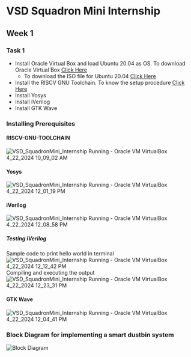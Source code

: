 # VSD Squadron Mini Internship
## Week 1
### Task 1
- Install Oracle Virtual Box and load Ubuntu 20.04 as OS. To download Oracle Virtual Box [Click Here](https://www.virtualbox.org/wiki/Downloads)
  * To download the ISO file for Ubuntu 20.04 [Click Here](https://releases.ubuntu.com/20.04/)
- Install the RISCV GNU Toolchain. To know the setup procedure [Click Here](https://github.com/riscv-collab/riscv-gnu-toolchain)
- Install Yosys
- Install iVerilog
- Install GTK Wave
### Installing Prerequisites
#### RISCV-GNU-TOOLCHAIN
![VSD_SquadronMini_Internship  Running  - Oracle VM VirtualBox 4_22_2024 10_09_02 AM](https://github.com/ppattanaik/VSD_SquadronMini_Internship/assets/63561037/f1b7cc50-7980-4da8-877d-9b595c172bde)
#### Yosys
![VSD_SquadronMini_Internship  Running  - Oracle VM VirtualBox 4_22_2024 12_01_19 PM](https://github.com/ppattanaik/VSD_SquadronMini_Internship/assets/63561037/01cc7872-d5ea-409b-956b-8109761a9fda)
#### iVerilog
![VSD_SquadronMini_Internship  Running  - Oracle VM VirtualBox 4_22_2024 12_08_58 PM](https://github.com/ppattanaik/VSD_SquadronMini_Internship/assets/63561037/d9520642-5014-4550-a590-abf8286a977a)
##### Testing iVerilog
Sample code to print hello world in terminal
![VSD_SquadronMini_Internship  Running  - Oracle VM VirtualBox 4_22_2024 12_12_42 PM](https://github.com/ppattanaik/VSD_SquadronMini_Internship/assets/63561037/91d77f88-d5c2-417a-8ab0-4ac215de66a4)
Compiling and executing the output
![VSD_SquadronMini_Internship  Running  - Oracle VM VirtualBox 4_22_2024 12_23_31 PM](https://github.com/ppattanaik/VSD_SquadronMini_Internship/assets/63561037/5d40f298-95aa-4940-8f91-2fb7b26c8b25)
#### GTK Wave
![VSD_SquadronMini_Internship  Running  - Oracle VM VirtualBox 4_22_2024 12_04_41 PM](https://github.com/ppattanaik/VSD_SquadronMini_Internship/assets/63561037/8f6f8ebe-0ff3-406f-ac9e-2ca8d52b4b56)
### Block Diagram for implementing a smart dustbin system
![Block Diagram](https://github.com/ppattanaik/VSD_SquadronMini_Internship/assets/63561037/d9b81420-0170-4a2e-9296-6c88ff1ad083)


